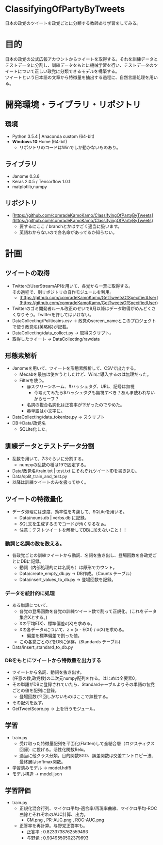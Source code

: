 # ClassifyingOfPartyByTweets
日本の政党のツイートを政党ごとに分類する教師あり学習をしてみる。

# 目的
日本の政党の公式広報アカウントからツイートを取得する。それを訓練データとテストデータに分割し、訓練データをもとに機械学習を行い、テストデータのツイートについて正しい政党に分類できるモデルを構築する。  
ツイートという日本語の文章から特徴量を抽出する過程に、自然言語処理を用いる。
# 開発環境・ライブラリ・リポジトリ
## 環境
 - Python 3.5.4 | Anaconda custom (64-bit)
 - **Windows 10** Home (64-bit)
     - リポジトリのコードはWinでしか動かないものあり。
## ライブラリ
 - Janome 0.3.6
 - Keras 2.0.5 / Tensorflow 1.0.1
 - matplotlib,numpy
## リポジトリ
 - [https://github.com/comradeKamoKamo/ClassifyingOfPartyByTweets](https://github.com/comradeKamoKamo/ClassifyingOfPartyByTweets)
     - 要するにここ / branchとかはすごく適当に扱います。
     - 英語わからないので各名命があってるか知らない。
# 計画

## ツイートの取得
 - TwitterのUserStreamAPIを用いて、各党から一斉に取得する。  
その過程で、別リポジトリの自作モジュールを利用。  
     - [https://github.com/comradeKamoKamo/GetTweetsOfSpecifiedUser](https://github.com/comradeKamoKamo/GetTweetsOfSpecifiedUser)  
 - Twitterのゴミ開発者ルール改正のせいで9月以降はデータ取得がめんどくさくなりそう。Twitterを許してはいけない。
 - DataCollecting/Politicains.csv -> 政党のscreen_nameとこのプロジェクトで使う政党名(英略称)が記載。
 - DataCollecting/data_collect.py -> 取得スクリプト。
 - 取得したツイート -> DataCollecting/rawdata
## 形態素解析
 - Janomeを用いて、ツイートを形態素解析して、CSVで出力する。
     - Mecabを最初は使おうとしたけど、Winに導入するのは無理だった。
     - Filterを使う。
         - @スクリーンネーム、#ハッシュタグ、URL、記号は無視
             - 今考えてみたら$ハッシュタグも無視すべき？あんま使われないからセーフ？
         - 名詞の複合名詞化は正答率が下がったのでやめた。
         - 英単語は小文字に。
 - DataCollecting/data_tokenize.py -> スクリプト
 - DB->Data/政党名
     - SQLite化した。
## 訓練データとテストデータ分割
 - 乱数を用いて、7:3ぐらいに分割する。
     - numpyの乱数の種は19で固定する。
 - Data/政党名/train.txt | test.txt にそれぞれツイートIDを書き込む。
 - Data/split\_train\_and\_test.py
 - 以降は訓練ツイートのみを扱ってゆく。
## ツイートの特徴量化
- データ処理には速度、効率性を考慮して、SQLiteを用いる。
    - Data/nouns.db | verbs.db に記録。
    - SQL文を生成するのでコードが汚くなるなぁ。
    - 注意：テストツイートを解析してDBに加えないこと！！
### 動詞と名詞の数を数える。
 - 各政党ごとの訓練ツイートから動詞、名詞を抜き出し、登場回数を各政党ごとにDBに記録。
    - 動詞（内部処理的には名詞も）は原形でカウント。
    - Data/create_empty_db.py -> DB作成。（Counts テーブル）  
    - Data/insert_values_to_db.py -> 登場回数を記録。
### データを統計的に処理
 - ある単語について、
     - 各党の登場回数を各党の訓練ツイート数で割って正規化。(これをデータ集合Xとする。)
     - Xの平均E(X)、標準偏差σ(X)を求める。
     - Xの各データxについて、z = (x - E(X)) / σ(X)を求める。
        - 偏差を標準偏差で割った値。
     - この各党ごとのZをDBに保存。(Standards テーブル)
 -  Data/insert\_standard\_to\_db.py
### DBをもとにツイートから特徴量を出力する
 - ツイートから名詞、動詞を抜き出す。
 - (任意の数,政党数)の二次元numpy配列を作る。はじめは全要素0。
 - その単語がDBに登録されていたら、Standardテーブルよりその単語の各党ごとの値を配列に登録。
     - 登場回数が1回しかないものはここで無視する。
 - その配列を返す。
 - GetTweetScore.py -> 上を行うモジュール。
## 学習
 - train.py 
     - 受け取った特徴量配列を平面化(Flatten)して全結合層（ロジスティクス回帰）に投げる。活性化関数Relu。
     - 適当に他クラス分類。目的関数SGD、誤差関数は交差エントロピー法、最終層はsoftmax関数。
 - 学習済みモデル -> model.hdf5
 - モデル構造 -> model.json
 ## 学習評価
  - train.py
     - 正規化混合行列、マイクロ平均-適合率/再現率曲線、マイクロ平均-ROC曲線とそれぞれのAUC計算、出力。
         - CM.png , PR-AUC.png , ROC-AUC.png
     - 正答率を再計算。与野党正答率も。
         - 正答率 : 0.8233738762559493 
         - 与野党 : 0.9349550502379693